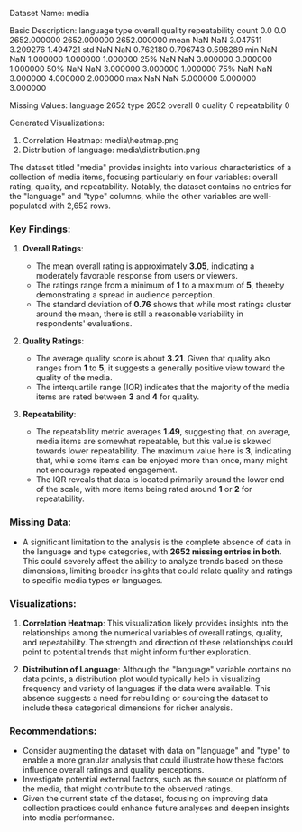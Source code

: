 Dataset Name: media

Basic Description:
       language  type      overall      quality  repeatability
count       0.0   0.0  2652.000000  2652.000000    2652.000000
mean        NaN   NaN     3.047511     3.209276       1.494721
std         NaN   NaN     0.762180     0.796743       0.598289
min         NaN   NaN     1.000000     1.000000       1.000000
25%         NaN   NaN     3.000000     3.000000       1.000000
50%         NaN   NaN     3.000000     3.000000       1.000000
75%         NaN   NaN     3.000000     4.000000       2.000000
max         NaN   NaN     5.000000     5.000000       3.000000

Missing Values:
language         2652
type             2652
overall             0
quality             0
repeatability       0

Generated Visualizations:
1. Correlation Heatmap: media\heatmap.png
2. Distribution of language: media\distribution.png


The dataset titled "media" provides insights into various characteristics of a collection of media items, focusing particularly on four variables: overall rating, quality, and repeatability. Notably, the dataset contains no entries for the "language" and "type" columns, while the other variables are well-populated with 2,652 rows.

### Key Findings:

1. **Overall Ratings**:
   - The mean overall rating is approximately **3.05**, indicating a moderately favorable response from users or viewers.
   - The ratings range from a minimum of **1** to a maximum of **5**, thereby demonstrating a spread in audience perception.
   - The standard deviation of **0.76** shows that while most ratings cluster around the mean, there is still a reasonable variability in respondents' evaluations.

2. **Quality Ratings**:
   - The average quality score is about **3.21**. Given that quality also ranges from **1** to **5**, it suggests a generally positive view toward the quality of the media.
   - The interquartile range (IQR) indicates that the majority of the media items are rated between **3** and **4** for quality.

3. **Repeatability**:
   - The repeatability metric averages **1.49**, suggesting that, on average, media items are somewhat repeatable, but this value is skewed towards lower repeatability. The maximum value here is **3**, indicating that, while some items can be enjoyed more than once, many might not encourage repeated engagement.
   - The IQR reveals that data is located primarily around the lower end of the scale, with more items being rated around **1** or **2** for repeatability.

### Missing Data:
- A significant limitation to the analysis is the complete absence of data in the language and type categories, with **2652 missing entries in both**. This could severely affect the ability to analyze trends based on these dimensions, limiting broader insights that could relate quality and ratings to specific media types or languages.

### Visualizations:
1. **Correlation Heatmap**: This visualization likely provides insights into the relationships among the numerical variables of overall ratings, quality, and repeatability. The strength and direction of these relationships could point to potential trends that might inform further exploration.
  
2. **Distribution of Language**: Although the "language" variable contains no data points, a distribution plot would typically help in visualizing frequency and variety of languages if the data were available. This absence suggests a need for rebuilding or sourcing the dataset to include these categorical dimensions for richer analysis.

### Recommendations:
- Consider augmenting the dataset with data on "language" and "type" to enable a more granular analysis that could illustrate how these factors influence overall ratings and quality perceptions.
- Investigate potential external factors, such as the source or platform of the media, that might contribute to the observed ratings.
- Given the current state of the dataset, focusing on improving data collection practices could enhance future analyses and deepen insights into media performance.